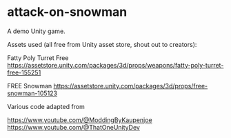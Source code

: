 # attack-on-snowman
A demo Unity game.

Assets used (all free from Unity asset store, shout out to creators):

Fatty Poly Turret Free
https://assetstore.unity.com/packages/3d/props/weapons/fatty-poly-turret-free-155251

FREE Snowman
https://assetstore.unity.com/packages/3d/props/free-snowman-105123

Various code adapted from

https://www.youtube.com/@ModdingByKaupenjoe
https://www.youtube.com/@ThatOneUnityDev